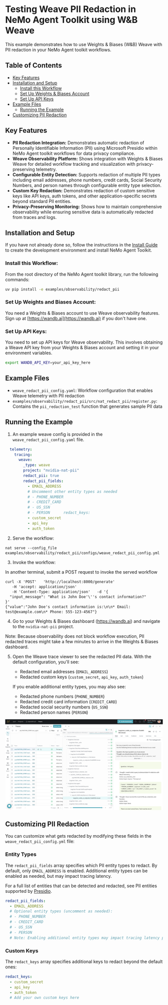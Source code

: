 <!--
SPDX-FileCopyrightText: Copyright (c) 2025, NVIDIA CORPORATION & AFFILIATES. All rights reserved.
SPDX-License-Identifier: Apache-2.0

Licensed under the Apache License, Version 2.0 (the "License");
you may not use this file except in compliance with the License.
You may obtain a copy of the License at

http://www.apache.org/licenses/LICENSE-2.0

Unless required by applicable law or agreed to in writing, software
distributed under the License is distributed on an "AS IS" BASIS,
WITHOUT WARRANTIES OR CONDITIONS OF ANY KIND, either express or implied.
See the License for the specific language governing permissions and
limitations under the License.
-->

<!--
  SPDX-FileCopyrightText: Copyright (c) 2024-2025 NVIDIA CORPORATION & AFFILIATES. All rights reserved.
  SPDX-License-Identifier: Apache-2.0
-->

# Testing Weave PII Redaction in NeMo Agent Toolkit using W&B Weave

This example demonstrates how to use Weights & Biases (W&B) Weave with PII redaction in your NeMo Agent toolkit workflows.

## Table of Contents

- [Key Features](#key-features)
- [Installation and Setup](#installation-and-setup)
  - [Install this Workflow](#install-this-workflow)
  - [Set Up Weights & Biases Account](#set-up-weights-and-biases-account)
  - [Set Up API Keys](#set-up-api-keys)
- [Example Files](#example-files)
  - [Running the Example](#running-the-example)
- [Customizing PII Redaction](#customizing-pii-redaction)

## Key Features

- **PII Redaction Integration:** Demonstrates automatic redaction of Personally Identifiable Information (PII) using Microsoft Presidio within NeMo Agent toolkit workflows for data privacy compliance.
- **Weave Observability Platform:** Shows integration with Weights & Biases Weave for detailed workflow tracking and visualization with privacy-preserving telemetry.
- **Configurable Entity Detection:** Supports redaction of multiple PII types including email addresses, phone numbers, credit cards, Social Security Numbers, and person names through configurable entity type selection.
- **Custom Key Redaction:** Demonstrates redaction of custom sensitive keys like API keys, auth tokens, and other application-specific secrets beyond standard PII entities.
- **Privacy-Preserving Monitoring:** Shows how to maintain comprehensive observability while ensuring sensitive data is automatically redacted from traces and logs.

## Installation and Setup

If you have not already done so, follow the instructions in the [Install Guide](../../../docs/source/quick-start/installing.md#install-from-source) to create the development environment and install NeMo Agent Toolkit.

### Install this Workflow:

From the root directory of the NeMo Agent toolkit library, run the following commands:

```bash
uv pip install -e examples/observability/redact_pii
```

### Set Up Weights and Biases Account:

You need a Weights & Biases account to use Weave observability features. Sign up at [https://wandb.ai](https://wandb.ai) if you don't have one.

### Set Up API Keys:

You need to set up API keys for Weave observability. This involves obtaining a Weave API key from your Weights & Biases account and setting it in your environment variables.

```bash
export WANDB_API_KEY=your_api_key_here
```

## Example Files

- `weave_redact_pii_config.yaml`: Workflow configuration that enables Weave telemetry with PII redaction
- `examples/observability/redact_pii/src/nat_redact_pii/register.py`: Contains the `pii_redaction_test` function that generates sample PII data

## Running the Example

1. An example weave config is provided in the `weave_redact_pii_config.yaml` file.

```yaml
  telemetry:
    tracing:
      weave:
        _type: weave
        project: "nvidia-nat-pii"
        redact_pii: true
        redact_pii_fields:
          - EMAIL_ADDRESS
          # Uncomment other entity types as needed
          # - PHONE_NUMBER
          # - CREDIT_CARD
          # - US_SSN
          # - PERSON      redact_keys:
          - custom_secret
          - api_key
          - auth_token
```

2. Serve the workflow:

```console
nat serve --config_file examples/observability/redact_pii/configs/weave_redact_pii_config.yml
```

3. Invoke the workflow:

In another terminal, submit a POST request to invoke the served workflow

```console
curl -X 'POST'   'http://localhost:8000/generate'
   -H 'accept: application/json'
   -H 'Content-Type: application/json'   -d '{
  "input_message": "What is John Doe'\''s contact information?"
}'
{"value":"John Doe's contact information is:\n\n* Email: test@example.com\n* Phone: 555-123-4567"}
```

4. Go to your Weights & Biases dashboard (https://wandb.ai) and navigate to the `nvidia-nat-pii` project.

Note: Because observability does not block workflow execution, PII redacted traces might take a few minutes to arrive in the Weights & Biases dashboard.

5. Open the Weave trace viewer to see the redacted PII data. With the default configuration, you'll see:
   - Redacted email addresses (`EMAIL_ADDRESS`)
   - Redacted custom keys (`custom_secret`, `api_key`, `auth_token`)

   If you enable additional entity types, you may also see:
   - Redacted phone numbers (`PHONE_NUMBER`)
   - Redacted credit card information (`CREDIT_CARD`)
   - Redacted social security numbers (`US_SSN`)
   - Redacted person names (`PERSON`)

![Weave PII Redaction](images/redact_weave_trace.png)

## Customizing PII Redaction

You can customize what gets redacted by modifying these fields in the `weave_redact_pii_config.yml` file:

### Entity Types

The `redact_pii_fields` array specifies which PII entity types to redact. By default, only `EMAIL_ADDRESS` is enabled. Additional entity types can be enabled as needed, but may impact tracing latency.

For a full list of entities that can be detected and redacted, see PII entities supported by [Presidio](https://microsoft.github.io/presidio/supported_entities/).

```yaml
redact_pii_fields:
  - EMAIL_ADDRESS
  # Optional entity types (uncomment as needed):
  # - PHONE_NUMBER
  # - CREDIT_CARD
  # - US_SSN
  # - PERSON
  # Note: Enabling additional entity types may impact tracing latency performance
```

### Custom Keys

The `redact_keys` array specifies additional keys to redact beyond the default ones:

```yaml
redact_keys:
  - custom_secret
  - api_key
  - auth_token
  # Add your own custom keys here
```
